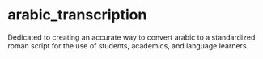 # arabic_transcription
Dedicated to creating an accurate way to convert arabic to a standardized roman script for the use of students, academics, and language learners. 
